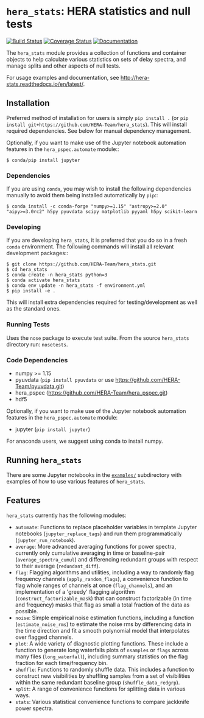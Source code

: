 # ``hera_stats``: HERA statistics and null tests

[![Build Status](https://travis-ci.org/HERA-Team/hera_stats.svg?branch=master)](https://travis-ci.org/HERA-Team/hera_stats)
[![Coverage Status](https://coveralls.io/repos/github/HERA-Team/hera_stats/badge.svg?branch=master)](https://coveralls.io/github/HERA-Team/hera_stats?branch=master)
[![Documentation](https://readthedocs.org/projects/hera-stats/badge/?version=latest)](https://readthedocs.org/projects/hera-stats/badge/?version=latest)

The ``hera_stats`` module provides a collection of functions and container 
objects to help calculate various statistics on sets of delay spectra, and 
manage splits and other aspects of null tests.

For usage examples and documentation, see http://hera-stats.readthedocs.io/en/latest/.

## Installation
Preferred method of installation for users is simply `pip install .`
(or `pip install git+https://github.com/HERA-Team/hera_stats`). This will install 
required dependencies. See below for manual dependency management.
 
Optionally, if you want to make use of the Jupyter notebook automation features 
in the `hera_pspec.automate` module::

    $ conda/pip install jupyter
    
### Dependencies
If you are using `conda`, you may wish to install the following dependencies manually
to avoid them being installed automatically by `pip`::

    $ conda install -c conda-forge "numpy>=1.15" "astropy>=2.0" "aipy>=3.0rc2" h5py pyuvdata scipy matplotlib pyyaml h5py scikit-learn

### Developing
If you are developing `hera_stats`, it is preferred that you do so in a fresh `conda`
environment. The following commands will install all relevant development packages::

    $ git clone https://github.com/HERA-Team/hera_stats.git
    $ cd hera_stats
    $ conda create -n hera_stats python=3
    $ conda activate hera_stats
    $ conda env update -n hera_stats -f environment.yml
    $ pip install -e . 

This will install extra dependencies required for testing/development as well as the 
standard ones.

### Running Tests
Uses the `nose` package to execute test suite.
From the source `hera_stats` directory run: `nosetests`.

### Code Dependencies

* numpy >= 1.15
* pyuvdata (`pip install pyuvdata` or use https://github.com/HERA-Team/pyuvdata.git)
* hera_pspec (https://github.com/HERA-Team/hera_pspec.git)
* hdf5

Optionally, if you want to make use of the Jupyter notebook automation features 
in the `hera_pspec.automate` module:
* jupyter (`pip install jupyter`)

For anaconda users, we suggest using conda to install numpy.


## Running `hera_stats`

There are some Jupyter notebooks in the [`examples/`](examples/) subdirectory 
with examples of how to use various features of `hera_stats`.

## Features

`hera_stats` currently has the following modules:

* `automate`: Functions to replace placeholder variables in template Jupyter notebooks (`jupyter_replace_tags`) and run them programmatically (`jupyter_run_notebook`).
* `average`: More advanced averaging functions for power spectra, currently only cumulative averaging in time or baseline-pair (`average_spectra_cumul`) and differencing redundant groups with respect to their average (`redundant_diff`).
* `flag`: Flagging algorithms and utilities, including a way to randomly flag frequency channels (`apply_random_flags`), a convenience function to flag whole ranges of channels at once (`flag_channels`), and an implementation of a 'greedy' flagging algorithm (`construct_factorizable_mask`) that can construct factorizable (in time and frequency) masks that flag as small a total fraction of the data as possible.
* `noise`: Simple empirical noise estimation functions, including a function (`estimate_noise_rms`) to estimate the noise rms by differencing data in the time direction and fit a smooth polynomial model that interpolates over flagged channels.
* `plot`: A wide variety of diagnostic plotting functions. These include a function to generate long waterfalls plots of `nsamples` or `flags` across many files (`long_waterfall`), including summary statistics on the flag fraction for each time/frequency bin.
* `shuffle`: Functions to randomly shuffle data. This includes a function to construct new visibilities by shuffling samples from a set of visibilities within the same redundant baseline group (`shuffle_data_redgrp`).
* `split`: A range of convenience functions for splitting data in various ways.
* `stats`: Various statistical convenience functions to compare jackknife power spectra.

